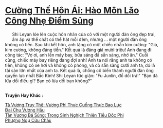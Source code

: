 <a href="https://truyentiki.com/cuong-the-hon-ai-hao-mon-lao-cong-nhe-diem-sung.33471/" title="Cường Thế Hôn Ái: Hào Môn Lão Công Nhẹ Điểm Sủng"><h1>Cường Thế Hôn Ái: Hào Môn Lão Công Nhẹ Điểm Sủng</h1></a><div style="display:table"><img align="right" style="float: left; padding: 10px;" src="https://truyentiki.com/images/story/200x260/33471.jpg" alt="">Shi Leyan lóe lên cuộc hôn nhân của cô với một người đàn ông đẹp trai, ấm áp và thể chất có thể hát mỗi đêm, nhưng ... một người đàn ông không có tiền. Sau khi kết hôn, anh tặng cô một chiếc nhẫn kim cương: "Giả, kim cương, không đáng tiền." Kết quả là đáng giá mười triệu! Anh đang đi công tác: "Vợ ơi, anh lên máy bay, bữa sáng đã sẵn sàng, nhớ ăn." Cuối cùng, chiếc máy bay riêng đang đợi anh! Anh ta nói rằng anh ta không có tiền, không có xe hơi và không có phòng, và cô sẵn sàng cưới anh ta, đó là tài sản lớn nhất của anh ta. Kết quả là, chồng cô biến thành người đàn ông quyền lực nhất Bắc Kinh! Shi Leyan tức giận: "Fu Junlin, đồ dối trá!" "Bạn đã lừa dối điều gì? Bạn có lừa dối bạn không?"</div><p><br><b>Truyện Hay Khác :</b></p><a href="https://truyentiki.com/ta-vuong-truy-the-vuong-phi-thuc-cuong-thuc-bao-luc.33470/" alt="Tà Vương Truy Thê: Vương Phi Thực Cuồng Thực Bạo Lực">Tà Vương Truy Thê: Vương Phi Thực Cuồng Thực Bạo Lực</a><br/><a href="https://github.com/nownovels/top500/tree/master/truyenhay/33665/" alt="Đại Chu Vương Hầu">Đại Chu Vương Hầu</a><br/><a href="https://github.com/nownovels/top500/tree/master/truyenhay/33572/" alt="Tàn Vương Bá Sủng: Trọng Sinh Nghịch Thiên Tiểu Độc Phi">Tàn Vương Bá Sủng: Trọng Sinh Nghịch Thiên Tiểu Độc Phi</a><br/><a href="https://github.com/nownovels/top500/tree/master/truyenhay/33868/" alt="Phượng Ngự Cửu Châu">Phượng Ngự Cửu Châu</a><br/>